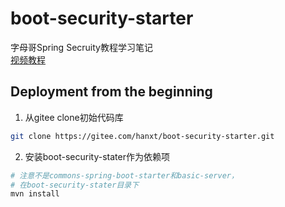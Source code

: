 # boot-security-starter
字母哥Spring Secruity教程学习笔记  
[视频教程](https://space.bilibili.com/436492104/search/video?keyword=Security)

## Deployment from the beginning

1. 从gitee clone初始代码库
```bash
git clone https://gitee.com/hanxt/boot-security-starter.git
```
2. 安装boot-security-stater作为依赖项
```bash
# 注意不是commons-spring-boot-starter和basic-server，
# 在boot-security-stater目录下
mvn install 
```
